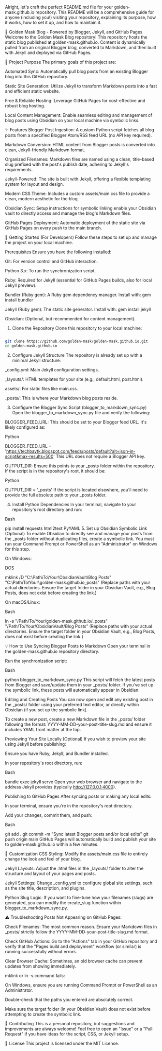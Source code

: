 Alright, let's craft the perfect README.md file for your golden-mask.github.io repository. This README will be a comprehensive guide for anyone (including you!) visiting your repository, explaining its purpose, how it works, how to set it up, and how to maintain it.

🌟 Golden Mask Blog - Powered by Blogger, Jekyll, and GitHub Pages
Welcome to the Golden Mask Blog repository! This repository hosts the static blog published at golden-mask.github.io. Content is dynamically pulled from an original Blogger blog, converted to Markdown, and then built with Jekyll and deployed via GitHub Pages.

🎯 Project Purpose
The primary goals of this project are:

Automated Sync: Automatically pull blog posts from an existing Blogger blog into this GitHub repository.

Static Site Generation: Utilize Jekyll to transform Markdown posts into a fast and efficient static website.

Free & Reliable Hosting: Leverage GitHub Pages for cost-effective and robust blog hosting.

Local Content Management: Enable seamless editing and management of blog posts using Obsidian on your local machine via symbolic links.

✨ Features
Blogger Post Ingestion: A custom Python script fetches all blog posts from a specified Blogger Atom/RSS feed URL (no API key required).

Markdown Conversion: HTML content from Blogger posts is converted into clean, Jekyll-friendly Markdown format.

Organized Filenames: Markdown files are named using a clean, title-based slug prefixed with the post's publish date, adhering to Jekyll's requirements.

Jekyll-Powered: The site is built with Jekyll, offering a flexible templating system for layout and design.

Modern CSS Theme: Includes a custom assets/main.css file to provide a clean, modern aesthetic for the blog.

Obsidian Sync: Setup instructions for symbolic linking enable your Obsidian vault to directly access and manage the blog's Markdown files.

GitHub Pages Deployment: Automatic deployment of the static site via GitHub Pages on every push to the main branch.

🚀 Getting Started (For Developers)
Follow these steps to set up and manage the project on your local machine.

Prerequisites
Ensure you have the following installed:

Git: For version control and GitHub interaction.

Python 3.x: To run the synchronization script.

Ruby: Required for Jekyll (essential for GitHub Pages builds, also for local Jekyll preview).

Bundler (Ruby gem): A Ruby gem dependency manager. Install with: gem install bundler

Jekyll (Ruby gem): The static site generator. Install with: gem install jekyll

Obsidian: (Optional, but recommended for content management).

1. Clone the Repository
Clone this repository to your local machine:

```Bash

git clone https://github.com/golden-mask/golden-mask.github.io.git
cd golden-mask.github.io
```
2. Configure Jekyll Structure
The repository is already set up with a minimal Jekyll structure:

_config.yml: Main Jekyll configuration settings.

_layouts/: HTML templates for your site (e.g., default.html, post.html).

assets/: For static files like main.css.

_posts/: This is where your Markdown blog posts reside.

3. Configure the Blogger Sync Script (blogger_to_markdown_sync.py)
Open the blogger_to_markdown_sync.py file and verify the following:

BLOGGER_FEED_URL: This should be set to your Blogger feed URL. It's likely configured as:

Python

BLOGGER_FEED_URL = 'https://techbaytk.blogspot.com/feeds/posts/default?alt=json-in-script&max-results=500'
This URL does not require a Blogger API key.

OUTPUT_DIR: Ensure this points to your _posts folder within the repository. If the script is in the repository's root, it should be:

Python

OUTPUT_DIR = '_posts'
If the script is located elsewhere, you'll need to provide the full absolute path to your _posts folder.

4. Install Python Dependencies
In your terminal, navigate to your repository's root directory and run:

Bash

pip install requests html2text PyYAML
5. Set up Obsidian Symbolic Link (Optional)
To enable Obsidian to directly see and manage your posts from the _posts folder without duplicating files, create a symbolic link. You must run your Command Prompt or PowerShell as an "Administrator" on Windows for this step.

On Windows:

DOS

mklink /D "C:\Path\To\Your\ObsidianVault\Blog Posts" "C:\Path\To\Your\golden-mask.github.io\_posts"
(Replace paths with your actual directories. Ensure the target folder in your Obsidian Vault, e.g., Blog Posts, does not exist before creating the link.)

On macOS/Linux:

Bash

ln -s "/Path/To/Your/golden-mask.github.io/_posts" "/Path/To/Your/ObsidianVault/Blog Posts"
(Replace paths with your actual directories. Ensure the target folder in your Obsidian Vault, e.g., Blog Posts, does not exist before creating the link.)

💡 How to Use
Syncing Blogger Posts to Markdown
Open your terminal in the golden-mask.github.io repository directory.

Run the synchronization script:

Bash

python blogger_to_markdown_sync.py
This script will fetch the latest posts from Blogger and save/update them in your _posts/ folder. If you've set up the symbolic link, these posts will automatically appear in Obsidian.

Editing and Creating Posts
You can now open and edit any existing post in the _posts/ folder using your preferred text editor, or directly within Obsidian (if you set up the symbolic link).

To create a new post, create a new Markdown file in the _posts/ folder following the format: YYYY-MM-DD-your-post-title-slug.md and ensure it includes YAML front matter at the top.

Previewing Your Site Locally (Optional)
If you wish to preview your site using Jekyll before publishing:

Ensure you have Ruby, Jekyll, and Bundler installed.

In your repository's root directory, run:

Bash

bundle exec jekyll serve
Open your web browser and navigate to the address Jekyll provides (typically http://127.0.0.1:4000).

Publishing to GitHub Pages
After syncing posts or making any local edits:

In your terminal, ensure you're in the repository's root directory.

Add your changes, commit them, and push:

Bash

git add .
git commit -m "Sync latest Blogger posts and/or local edits"
git push origin main
GitHub Pages will automatically build and publish your site to golden-mask.github.io within a few minutes.

🎨 Customization
CSS Styling: Modify the assets/main.css file to entirely change the look and feel of your blog.

Jekyll Layouts: Adjust the .html files in the _layouts/ folder to alter the structure and layout of your pages and posts.

Jekyll Settings: Change _config.yml to configure global site settings, such as the site title, description, and plugins.

Python Slug Logic: If you want to fine-tune how your filenames (slugs) are generated, you can modify the create_slug function within blogger_to_markdown_sync.py.

⚠️ Troubleshooting
Posts Not Appearing on GitHub Pages:

Check Filenames: The most common reason. Ensure your Markdown files in _posts/ strictly follow the YYYY-MM-DD-your-post-title-slug.md format.

Check GitHub Actions: Go to the "Actions" tab in your GitHub repository and verify that the "Pages build and deployment" workflow (or similar) is running successfully without errors.

Clear Browser Cache: Sometimes, an old browser cache can prevent updates from showing immediately.

mklink or ln -s command fails:

On Windows, ensure you are running Command Prompt or PowerShell as an Administrator.

Double-check that the paths you entered are absolutely correct.

Make sure the target folder (in your Obsidian Vault) does not exist before attempting to create the symbolic link.

🤝 Contributing
This is a personal repository, but suggestions and improvements are always welcome! Feel free to open an "Issue" or a "Pull Request" if you have ideas for the script, CSS, or Jekyll setup.

📄 License
This project is licensed under the MIT License.

